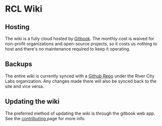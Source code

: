 # RCL Wiki

## Hosting

The wiki is a fully cloud hosted by [Gitbook](https://www.gitbook.com/). The monthly cost is waived for non-profit organizations and open-source projects, so it costs us nothing to host and there's no maintenance required to keep it operating.

## Backups

The entire wiki is currently synced with a [Github Repo](https://github.com/RiverCityLabs/wiki) under the River City Labs organization. Any changes made there will also be synced back to the site and vice versa.

## Updating the wiki

The preferred method of updating the wiki is through the gitbook web app. See the [contributing ](../guides/contributing.md)page for more info.



